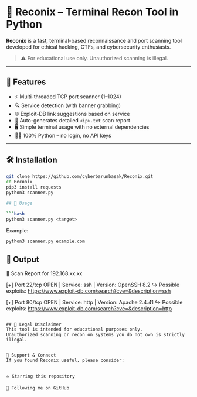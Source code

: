 # 🔎 Reconix – Terminal Recon Tool in Python

**Reconix** is a fast, terminal-based reconnaissance and port scanning tool developed for ethical hacking, CTFs, and cybersecurity enthusiasts.

> ⚠ For educational use only. Unauthorized scanning is illegal.

---

## 🚀 Features

- ⚡ Multi-threaded TCP port scanner (1–1024)
- 🔍 Service detection (with banner grabbing)
- 🌐 Exploit-DB link suggestions based on service
- 📄 Auto-generates detailed `<ip>.txt` scan report
- 🖥 Simple terminal usage with no external dependencies
- 🧑‍💻 100% Python – no login, no API keys

---


## 🛠 Installation

```bash
git clone https://github.com/cyberbarunbasak/Reconix.git
cd Reconix
pip3 install requests
python3 scanner.py

## 🧪 Usage

```bash
python3 scanner.py <target>
```

Example:

```bash
python3 scanner.py example.com
```

## 📝 Output
📄 Scan Report for 192.168.xx.xx

[+] Port 22/tcp OPEN | Service: ssh | Version: OpenSSH 8.2
↪ Possible exploits: https://www.exploit-db.com/search?cve=&description=ssh

[+] Port 80/tcp OPEN | Service: http | Version: Apache 2.4.41
↪ Possible exploits: https://www.exploit-db.com/search?cve=&description=http

```

## 📌 Legal Disclaimer
This tool is intended for educational purposes only.
Unauthorized scanning or recon on systems you do not own is strictly illegal.


🙌 Support & Connect
If you found Reconix useful, please consider:


⭐ Starring this repository

👤 Following me on GitHub
